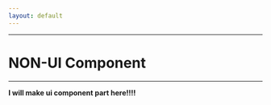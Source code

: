 ```yaml
---
layout: default
---
```

---
# NON-UI Component
---

**I will make ui component part here!!!!**
<br />
<br />
<br />
<br />
<br />
<br />
